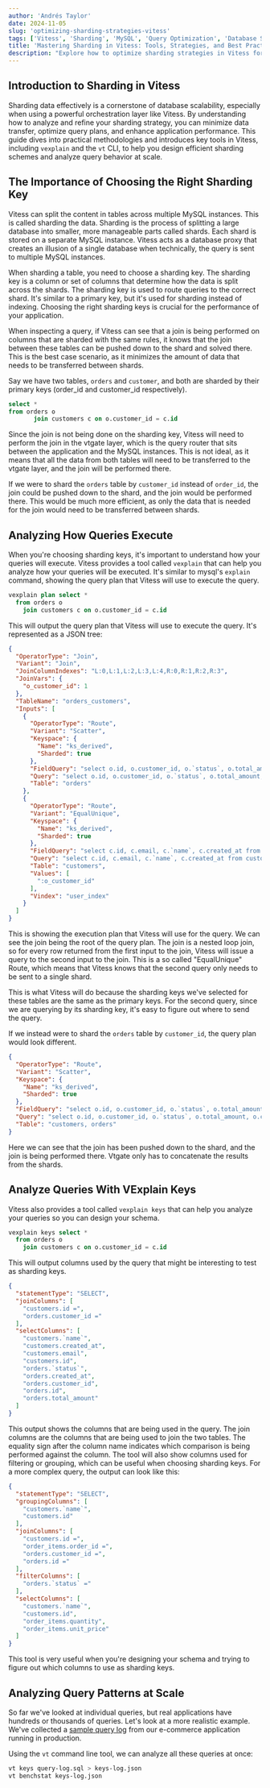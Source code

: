 ```yaml
---
author: 'Andrés Taylor'
date: 2024-11-05
slug: 'optimizing-sharding-strategies-vitess'
tags: ['Vitess', 'Sharding', 'MySQL', 'Query Optimization', 'Database Scaling', 'Vindex', 'VExplain', 'Performance Analysis', 'SQL Planning']
title: 'Mastering Sharding in Vitess: Tools, Strategies, and Best Practices'
description: "Explore how to optimize sharding strategies in Vitess for scalable query performance, leveraging tools like `vexplain` and `vt` for deep analysis and schema design."
---
```


## Introduction to Sharding in Vitess

Sharding data effectively is a cornerstone of database scalability, especially when using a powerful orchestration layer like Vitess. 
By understanding how to analyze and refine your sharding strategy, you can minimize data transfer, optimize query plans, and enhance application performance. 
This guide dives into practical methodologies and introduces key tools in Vitess, including `vexplain` and the `vt` CLI, to help you design efficient sharding schemes and analyze query behavior at scale.

## The Importance of Choosing the Right Sharding Key

Vitess can split the content in tables across multiple MySQL instances.
This is called sharding the data.
Sharding is the process of splitting a large database into smaller, more manageable parts called shards.
Each shard is stored on a separate MySQL instance.
Vitess acts as a database proxy that creates an illusion of a single database when technically, the query is sent to multiple MySQL instances.

When sharding a table, you need to choose a sharding key.
The sharding key is a column or set of columns that determine how the data is split across the shards.
The sharding key is used to route queries to the correct shard.
It's similar to a primary key, but it's used for sharding instead of indexing.
Choosing the right sharding keys is crucial for the performance of your application.

When inspecting a query, if Vitess can see that a join is being performed on columns that are sharded with the same rules, it knows that the join between these tables can be pushed down to the shard and solved there.
This is the best case scenario, as it minimizes the amount of data that needs to be transferred between shards.

Say we have two tables, `orders` and `customer`, and both are sharded by their primary keys (order_id and customer_id respectively).

```sql
select *
from orders o
       join customers c on o.customer_id = c.id
```

Since the join is not being done on the sharding key, Vitess will need to perform the join in the vtgate layer, which is the query router that sits between the application and the MySQL instances.
This is not ideal, as it means that all the data from both tables will need to be transferred to the vtgate layer, and the join will be performed there.

If we were to shard the `orders` table by `customer_id` instead of `order_id`, the join could be pushed down to the shard, and the join would be performed there.
This would be much more efficient, as only the data that is needed for the join would need to be transferred between shards.

## Analyzing How Queries Execute

When you're choosing sharding keys, it's important to understand how your queries will execute.
Vitess provides a tool called `vexplain` that can help you analyze how your queries will be executed.
It's similar to mysql's `explain` command, showing the query plan that Vitess will use to execute the query.

```sql
vexplain plan select *
  from orders o 
    join customers c on o.customer_id = c.id
```

This will output the query plan that Vitess will use to execute the query. It's represented as a JSON tree:

```json
{
  "OperatorType": "Join",
  "Variant": "Join",
  "JoinColumnIndexes": "L:0,L:1,L:2,L:3,L:4,R:0,R:1,R:2,R:3",
  "JoinVars": {
    "o_customer_id": 1
  },
  "TableName": "orders_customers",
  "Inputs": [
    {
      "OperatorType": "Route",
      "Variant": "Scatter",
      "Keyspace": {
        "Name": "ks_derived",
        "Sharded": true
      },
      "FieldQuery": "select o.id, o.customer_id, o.`status`, o.total_amount, o.created_at from orders as o where 1 != 1",
      "Query": "select o.id, o.customer_id, o.`status`, o.total_amount, o.created_at from orders as o",
      "Table": "orders"
    },
    {
      "OperatorType": "Route",
      "Variant": "EqualUnique",
      "Keyspace": {
        "Name": "ks_derived",
        "Sharded": true
      },
      "FieldQuery": "select c.id, c.email, c.`name`, c.created_at from customers as c where 1 != 1",
      "Query": "select c.id, c.email, c.`name`, c.created_at from customers as c where c.id = :o_customer_id /* INT32 */",
      "Table": "customers",
      "Values": [
        ":o_customer_id"
      ],
      "Vindex": "user_index"
    }
  ]
}
```

This is showing the execution plan that Vitess will use for the query. We can see the join being the root of the query plan.
The join is a nested loop join, so for every row returned from the first input to the join, Vitess will issue a query to the second input to the join.
This is a so called "EqualUnique" Route, which means that Vitess knows that the second query only needs to be sent to a single shard.

This is what Vitess will do because the sharding keys we've selected for these tables are the same as the primary keys. 
For the second query, since we are querying by its sharding key, it's easy to figure out where to send the query.

If we instead were to shard the `orders` table by `customer_id`, the query plan would look different.

```json
{
  "OperatorType": "Route",
  "Variant": "Scatter",
  "Keyspace": {
    "Name": "ks_derived",
    "Sharded": true
  },
  "FieldQuery": "select o.id, o.customer_id, o.`status`, o.total_amount, o.created_at, c.id, c.email, c.`name`, c.created_at from orders as o, customers as c where 1 != 1",
  "Query": "select o.id, o.customer_id, o.`status`, o.total_amount, o.created_at, c.id, c.email, c.`name`, c.created_at from orders as o, customers as c where o.customer_id = c.id",
  "Table": "customers, orders"
}
```

Here we can see that the join has been pushed down to the shard, and the join is being performed there. 
Vtgate only has to concatenate the results from the shards.

## Analyze Queries With VExplain Keys

Vitess also provides a tool called `vexplain keys` that can help you analyze your queries so you can design your schema.

```sql
vexplain keys select *
  from orders o 
    join customers c on o.customer_id = c.id
```

This will output columns used by the query that might be interesting to test as sharding keys.

```json
{
  "statementType": "SELECT",
  "joinColumns": [
    "customers.id =",
    "orders.customer_id ="
  ],
  "selectColumns": [
    "customers.`name`",
    "customers.created_at",
    "customers.email",
    "customers.id",
    "orders.`status`",
    "orders.created_at",
    "orders.customer_id",
    "orders.id",
    "orders.total_amount"
  ]
}
```

This output shows the columns that are being used in the query. The join columns are the columns that are being used to join the two tables. The equality sign after the column name indicates which comparison is being performed against the column.
The tool will also show columns used for filtering or grouping, which can be useful when choosing sharding keys. For a more complex query, the output can look like this:

```json
{
  "statementType": "SELECT",
  "groupingColumns": [
    "customers.`name`",
    "customers.id"
  ],
  "joinColumns": [
    "customers.id =",
    "order_items.order_id =",
    "orders.customer_id =",
    "orders.id ="
  ],
  "filterColumns": [
    "orders.`status` ="
  ],
  "selectColumns": [
    "customers.`name`",
    "customers.id",
    "order_items.quantity",
    "order_items.unit_price"
  ]
}
```

This tool is very useful when you're designing your schema and trying to figure out which columns to use as sharding keys.

## Analyzing Query Patterns at Scale

So far we've looked at individual queries, but real applications have hundreds or thousands of queries. 
Let's look at a more realistic example. We've collected a [sample query log](link-to-query-log.sql) from our e-commerce application running in production.

Using the `vt` command line tool, we can analyze all these queries at once:

```bash
vt keys query-log.sql > keys-log.json
vt benchstat keys-log.json
```

